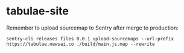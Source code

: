 # tabulae-site
Remember to upload sourcemap to Sentry after merge to production:


```
sentry-cli releases files 0.0.1 upload-sourcemaps --url-prefix https://tabulae.newsai.co ./build/main.js.map --rewrite
```

